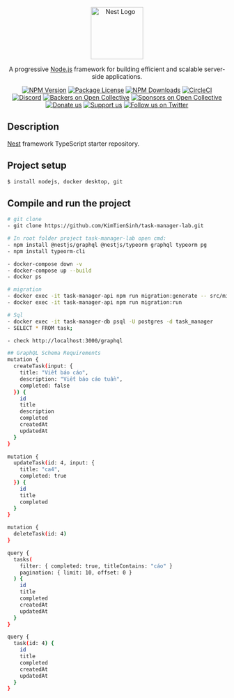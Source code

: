 <p align="center">
  <a href="http://nestjs.com/" target="blank"><img src="https://nestjs.com/img/logo-small.svg" width="120" alt="Nest Logo" /></a>
</p>

[circleci-image]: https://img.shields.io/circleci/build/github/nestjs/nest/master?token=abc123def456
[circleci-url]: https://circleci.com/gh/nestjs/nest

  <p align="center">A progressive <a href="http://nodejs.org" target="_blank">Node.js</a> framework for building efficient and scalable server-side applications.</p>
    <p align="center">
<a href="https://www.npmjs.com/~nestjscore" target="_blank"><img src="https://img.shields.io/npm/v/@nestjs/core.svg" alt="NPM Version" /></a>
<a href="https://www.npmjs.com/~nestjscore" target="_blank"><img src="https://img.shields.io/npm/l/@nestjs/core.svg" alt="Package License" /></a>
<a href="https://www.npmjs.com/~nestjscore" target="_blank"><img src="https://img.shields.io/npm/dm/@nestjs/common.svg" alt="NPM Downloads" /></a>
<a href="https://circleci.com/gh/nestjs/nest" target="_blank"><img src="https://img.shields.io/circleci/build/github/nestjs/nest/master" alt="CircleCI" /></a>
<a href="https://discord.gg/G7Qnnhy" target="_blank"><img src="https://img.shields.io/badge/discord-online-brightgreen.svg" alt="Discord"/></a>
<a href="https://opencollective.com/nest#backer" target="_blank"><img src="https://opencollective.com/nest/backers/badge.svg" alt="Backers on Open Collective" /></a>
<a href="https://opencollective.com/nest#sponsor" target="_blank"><img src="https://opencollective.com/nest/sponsors/badge.svg" alt="Sponsors on Open Collective" /></a>
  <a href="https://paypal.me/kamilmysliwiec" target="_blank"><img src="https://img.shields.io/badge/Donate-PayPal-ff3f59.svg" alt="Donate us"/></a>
    <a href="https://opencollective.com/nest#sponsor"  target="_blank"><img src="https://img.shields.io/badge/Support%20us-Open%20Collective-41B883.svg" alt="Support us"></a>
  <a href="https://twitter.com/nestframework" target="_blank"><img src="https://img.shields.io/twitter/follow/nestframework.svg?style=social&label=Follow" alt="Follow us on Twitter"></a>
</p>
  <!--[![Backers on Open Collective](https://opencollective.com/nest/backers/badge.svg)](https://opencollective.com/nest#backer)
  [![Sponsors on Open Collective](https://opencollective.com/nest/sponsors/badge.svg)](https://opencollective.com/nest#sponsor)-->

## Description

[Nest](https://github.com/nestjs/nest) framework TypeScript starter repository.

## Project setup

```bash
$ install nodejs, docker desktop, git

```

## Compile and run the project

```bash
# git clone
- git clone https://github.com/KimTienSinh/task-manager-lab.git

# In root folder project task-manager-lab open cmd:
- npm install @nestjs/graphql @nestjs/typeorm graphql typeorm pg
- npm install typeorm-cli

- docker-compose down -v
- docker-compose up --build
- docker ps

# migration
- docker exec -it task-manager-api npm run migration:generate -- src/migrations/CreateTaskTable -d src/data-source.ts
- docker exec -it task-manager-api npm run migration:run

# Sql
- docker exec -it task-manager-db psql -U postgres -d task_manager
- SELECT * FROM task;

- check http://localhost:3000/graphql

## GraphQL Schema Requirements
mutation {
  createTask(input: {
    title: "Viết báo cáo",
    description: "Viết báo cáo tuần",
    completed: false
  }) {
    id
    title
    description
    completed
    createdAt
    updatedAt
  }
}

mutation {
  updateTask(id: 4, input: {
    title: "ca4",
    completed: true
  }) {
    id
    title
    completed
  }
}

mutation {
  deleteTask(id: 4)
}

query {
  tasks(
    filter: { completed: true, titleContains: "cáo" }
    pagination: { limit: 10, offset: 0 }
  ) {
    id
    title
    completed
    createdAt
    updatedAt
  }
}

query {
  task(id: 4) {
    id
    title
    completed
    createdAt
    updatedAt
  }
}
